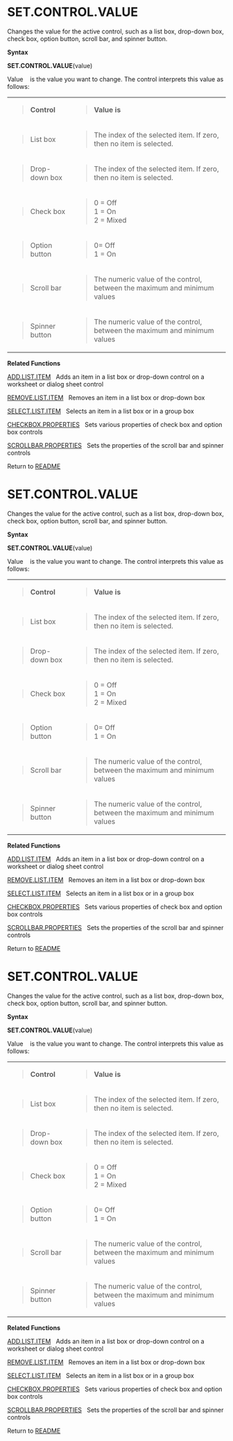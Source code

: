 # SET.CONTROL.VALUE

Changes the value for the active control, such as a list box, drop-down
box, check box, option button, scroll bar, and spinner button.

**Syntax**

**SET.CONTROL.VALUE**(value)

Value&nbsp;&nbsp;&nbsp;&nbsp;is the value you want to change. The
control interprets this value as follows:

<table>
<tbody>
<tr class="odd">
<td><blockquote>
<p><strong>Control</strong></p>
</blockquote></td>
<td><blockquote>
<p><strong>Value is</strong></p>
</blockquote></td>
</tr>
<tr class="even">
<td><blockquote>
<p>List box</p>
</blockquote></td>
<td><blockquote>
<p>The index of the selected item. If zero, then no item is selected.</p>
</blockquote></td>
</tr>
<tr class="odd">
<td><blockquote>
<p>Drop-down box</p>
</blockquote></td>
<td><blockquote>
<p>The index of the selected item. If zero, then no item is selected.</p>
</blockquote></td>
</tr>
<tr class="even">
<td><blockquote>
<p>Check box</p>
</blockquote></td>
<td><blockquote>
<p>0 = Off<br />
1 = On<br />
2 = Mixed</p>
</blockquote></td>
</tr>
<tr class="odd">
<td><blockquote>
<p>Option button</p>
</blockquote></td>
<td><blockquote>
<p>0= Off<br />
1 = On</p>
</blockquote></td>
</tr>
<tr class="even">
<td><blockquote>
<p>Scroll bar</p>
</blockquote></td>
<td><blockquote>
<p>The numeric value of the control, between the maximum and minimum values</p>
</blockquote></td>
</tr>
<tr class="odd">
<td><blockquote>
<p>Spinner button</p>
</blockquote></td>
<td><blockquote>
<p>The numeric value of the control, between the maximum and minimum values</p>
</blockquote></td>
</tr>
</tbody>
</table>

**Related Functions**

[ADD.LIST.ITEM](ADD.LIST.ITEM.md)&nbsp;&nbsp;&nbsp;Adds an item in a list box or drop-down
control on a worksheet or dialog sheet control

[REMOVE.LIST.ITEM](REMOVE.LIST.ITEM.md)&nbsp;&nbsp;&nbsp;Removes an item in a list box or
drop-down box

[SELECT.LIST.ITEM](SELECT.LIST.ITEM.md)&nbsp;&nbsp;&nbsp;Selects an item in a list box or in a
group box

[CHECKBOX.PROPERTIES](CHECKBOX.PROPERTIES.md)&nbsp;&nbsp;&nbsp;Sets various properties of check
box and option box controls

[SCROLLBAR.PROPERTIES](SCROLLBAR.PROPERTIES.md)&nbsp;&nbsp;&nbsp;Sets the properties of the scroll
bar and spinner controls



Return to [README](README.md#S)

# SET.CONTROL.VALUE

Changes the value for the active control, such as a list box, drop-down
box, check box, option button, scroll bar, and spinner button.

**Syntax**

**SET.CONTROL.VALUE**(value)

Value&nbsp;&nbsp;&nbsp;&nbsp;is the value you want to change. The
control interprets this value as follows:

<table>
<tbody>
<tr class="odd">
<td><blockquote>
<p><strong>Control</strong></p>
</blockquote></td>
<td><blockquote>
<p><strong>Value is</strong></p>
</blockquote></td>
</tr>
<tr class="even">
<td><blockquote>
<p>List box</p>
</blockquote></td>
<td><blockquote>
<p>The index of the selected item. If zero, then no item is selected.</p>
</blockquote></td>
</tr>
<tr class="odd">
<td><blockquote>
<p>Drop-down box</p>
</blockquote></td>
<td><blockquote>
<p>The index of the selected item. If zero, then no item is selected.</p>
</blockquote></td>
</tr>
<tr class="even">
<td><blockquote>
<p>Check box</p>
</blockquote></td>
<td><blockquote>
<p>0 = Off<br />
1 = On<br />
2 = Mixed</p>
</blockquote></td>
</tr>
<tr class="odd">
<td><blockquote>
<p>Option button</p>
</blockquote></td>
<td><blockquote>
<p>0= Off<br />
1 = On</p>
</blockquote></td>
</tr>
<tr class="even">
<td><blockquote>
<p>Scroll bar</p>
</blockquote></td>
<td><blockquote>
<p>The numeric value of the control, between the maximum and minimum values</p>
</blockquote></td>
</tr>
<tr class="odd">
<td><blockquote>
<p>Spinner button</p>
</blockquote></td>
<td><blockquote>
<p>The numeric value of the control, between the maximum and minimum values</p>
</blockquote></td>
</tr>
</tbody>
</table>

**Related Functions**

[ADD.LIST.ITEM](ADD.LIST.ITEM.md)&nbsp;&nbsp;&nbsp;Adds an item in a list box or drop-down
control on a worksheet or dialog sheet control

[REMOVE.LIST.ITEM](REMOVE.LIST.ITEM.md)&nbsp;&nbsp;&nbsp;Removes an item in a list box or
drop-down box

[SELECT.LIST.ITEM](SELECT.LIST.ITEM.md)&nbsp;&nbsp;&nbsp;Selects an item in a list box or in a
group box

[CHECKBOX.PROPERTIES](CHECKBOX.PROPERTIES.md)&nbsp;&nbsp;&nbsp;Sets various properties of check
box and option box controls

[SCROLLBAR.PROPERTIES](SCROLLBAR.PROPERTIES.md)&nbsp;&nbsp;&nbsp;Sets the properties of the scroll
bar and spinner controls



Return to [README](README.md#S)

# SET.CONTROL.VALUE

Changes the value for the active control, such as a list box, drop-down
box, check box, option button, scroll bar, and spinner button.

**Syntax**

**SET.CONTROL.VALUE**(value)

Value&nbsp;&nbsp;&nbsp;&nbsp;is the value you want to change. The
control interprets this value as follows:

<table>
<tbody>
<tr class="odd">
<td><blockquote>
<p><strong>Control</strong></p>
</blockquote></td>
<td><blockquote>
<p><strong>Value is</strong></p>
</blockquote></td>
</tr>
<tr class="even">
<td><blockquote>
<p>List box</p>
</blockquote></td>
<td><blockquote>
<p>The index of the selected item. If zero, then no item is selected.</p>
</blockquote></td>
</tr>
<tr class="odd">
<td><blockquote>
<p>Drop-down box</p>
</blockquote></td>
<td><blockquote>
<p>The index of the selected item. If zero, then no item is selected.</p>
</blockquote></td>
</tr>
<tr class="even">
<td><blockquote>
<p>Check box</p>
</blockquote></td>
<td><blockquote>
<p>0 = Off<br />
1 = On<br />
2 = Mixed</p>
</blockquote></td>
</tr>
<tr class="odd">
<td><blockquote>
<p>Option button</p>
</blockquote></td>
<td><blockquote>
<p>0= Off<br />
1 = On</p>
</blockquote></td>
</tr>
<tr class="even">
<td><blockquote>
<p>Scroll bar</p>
</blockquote></td>
<td><blockquote>
<p>The numeric value of the control, between the maximum and minimum values</p>
</blockquote></td>
</tr>
<tr class="odd">
<td><blockquote>
<p>Spinner button</p>
</blockquote></td>
<td><blockquote>
<p>The numeric value of the control, between the maximum and minimum values</p>
</blockquote></td>
</tr>
</tbody>
</table>

**Related Functions**

[ADD.LIST.ITEM](ADD.LIST.ITEM.md)&nbsp;&nbsp;&nbsp;Adds an item in a list box or drop-down
control on a worksheet or dialog sheet control

[REMOVE.LIST.ITEM](REMOVE.LIST.ITEM.md)&nbsp;&nbsp;&nbsp;Removes an item in a list box or
drop-down box

[SELECT.LIST.ITEM](SELECT.LIST.ITEM.md)&nbsp;&nbsp;&nbsp;Selects an item in a list box or in a
group box

[CHECKBOX.PROPERTIES](CHECKBOX.PROPERTIES.md)&nbsp;&nbsp;&nbsp;Sets various properties of check
box and option box controls

[SCROLLBAR.PROPERTIES](SCROLLBAR.PROPERTIES.md)&nbsp;&nbsp;&nbsp;Sets the properties of the scroll
bar and spinner controls



Return to [README](README.md#S)

